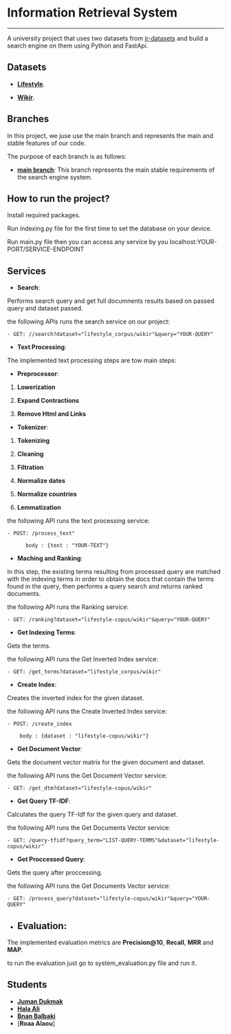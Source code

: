 # Information Retrieval System

***

A university project that uses two datasets from [ir-datasets](https://ir-datasets.com/) and build a search engine on them using Python and FastApi.

## Datasets

- [**Lifestyle**](https://ir-datasets.com/lotte.html#lotte/lifestyle/dev).

- [**Wikir**](https://ir-datasets.com/wikir.html#wikir/en1k/training).
## Branches

In this project, we juse use the main branch and represents the main and stable features of our code.

The purpose of each branch is as follows:

- [**main branch**](https://github.com/Rana-Aldahhan/ir-search-engine): This branch represents the main stable requirements of the search engine system.


## How to run the project?

Install required packages. 

Run indexing.py file for the first time to set the database on your device.

Run main.py file then you can access any service by you localhost:YOUR-PORT/SERVICE-ENDPOINT


## Services


- **Search**:

Performs search query and get full documnents results based on passed query and dataset passed.

the following APIs runs the search service on our project:

    - GET: //search?dataset="lifestyle_corpus/wikir"&query="YOUR-QUERY"

- **Text Processing**:

The implemented text processing steps are tow main steps:

- **Preprocessor**:
  
1. **Lowerization**


2. **Expand Contractions**


3. **Remove Html and Links**

- **Tokenizer**:

1. **Tokenizing**


2. **Cleaning**


3. **Filtration**


4. **Normalize dates**


5. **Normalize countries**


6. **Lemmatization**


the following API runs the text processing service:

    - POST: /process_text"

          body : {text : "YOUR-TEXT"}

- **Maching and Ranking**:

In this step, the existing terms resulting from processed query are matched with the indexing terms in order to obtain the docs that contain the terms found in the query, then performs a query search and returns ranked documents. 

the following API runs the Ranking service:

    - GET: /ranking?dataset="lifestyle-copus/wikir"&query="YOUR-QUERY"

- **Get Indexing Terms**:

Gets the terms. 

the following API runs the Get Inverted Index service:

    - GET: /get_terms?dataset="lifestyle_corpus/wikir"

- **Create Index**:

Creates the inverted index for the given dataset. 

the following API runs the Create Inverted Index service:

    - POST: /create_index

        body : {dataset : "lifestyle-copus/wikir"}

- **Get Document Vector**:

Gets the document vector matrix for the given document and dataset. 

the following API runs the Get Document Vector service:

    - GET: /get_dtm?dataset="lifestyle-copus/wikir"

- **Get Query TF-IDF**:

Calculates the query TF-Idf for the given query and dataset. 

the following API runs the Get Documents Vector service:

    - GET: /query-tfidf?query_term="LIST-QUERY-TERMS"&dataset="lifestyle-copus/wikir"

- **Get Proccessed Query**:

Gets the query after proccessing. 

the following API runs the Get Documents Vector service:

    - GET: /process_query?dataset="lifestyle-copus/wikir"&query="YOUR-QUERY"

- ## Evaluation:

The implemented evaluation metrics are **Precision@10**, **Recall**, **MRR** and **MAP**.

to run the evaluation just go to system_evaluation.py file and run it.


## Students

- [**Juman Dukmak**]((https://github.com/JumanDukmak))
- [**Hala Ali**](https://github.com/HALA-7)
- [**Bnan Balbaki**](https://github.com/BananBalbaki2002)
- [**Roaa Alaou**]

